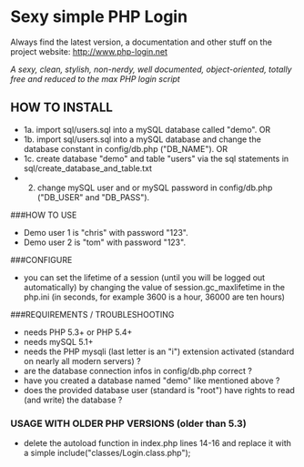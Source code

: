 # Sexy simple PHP Login #

Always find the latest version, a documentation and other stuff on the project website:
http://www.php-login.net

*A sexy, clean, stylish, non-nerdy, well documented, object-oriented, totally free and reduced to the max PHP login script*

## HOW TO INSTALL ##

* 1a. import sql/users.sql into a mySQL database called "demo".
OR
* 1b. import sql/users.sql into a mySQL database and change the database constant in config/db.php ("DB_NAME").
OR
* 1c. create database "demo" and table "users" via the sql statements in sql/create_database_and_table.txt
* 2. change mySQL user and or mySQL password in config/db.php ("DB_USER" and "DB_PASS").

###HOW TO USE

* Demo user 1 is "chris" with password "123".
* Demo user 2 is "tom" with password "123".

###CONFIGURE

* you can set the lifetime of a session (until you will be logged out automatically) by changing the value of session.gc_maxlifetime in the php.ini (in seconds, for example 3600 is a hour, 36000 are ten hours)

###REQUIREMENTS / TROUBLESHOOTING

* needs PHP 5.3+ or PHP 5.4+
* needs mySQL 5.1+
* needs the PHP mysqli (last letter is an "i") extension activated (standard on nearly all modern servers) ?
* are the database connection infos in config/db.php correct ?
* have you created a database named "demo" like mentioned above ?
* does the provided database user (standard is "root") have rights to read (and write) the database ?

### USAGE WITH OLDER PHP VERSIONS (older than 5.3)

* delete the autoload function in index.php lines 14-16 and replace it with a simple include("classes/Login.class.php");